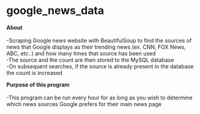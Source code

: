 # google_news_data

<strong>About</strong><br>
<br>
-Scraping Google news website with BeautifulSoup to find the sources of news that Google displays as their trending news (ex. CNN, FOX News, ABC, etc..) and how many times that source has been used<br>
-The source and the count are then stored to the MySQL database <br>
-On subsequent searches, if the source is already present in the database the count is increased <br> 

<strong>Purpose of this program</strong><br>
<br>
-This program can be run every hour for as long as you wish to determine which news sources Google prefers for their main news page
